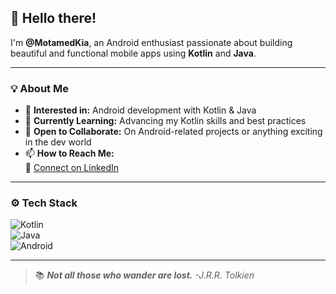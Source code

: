 ## 👋 Hello there!

I'm **@MotamedKia**, an Android enthusiast passionate about building beautiful and functional mobile apps using **Kotlin** and **Java**.

---

### 💡 About Me

- 👀 **Interested in:** Android development with Kotlin & Java  
- 🌱 **Currently Learning:** Advancing my Kotlin skills and best practices  
- 🤝 **Open to Collaborate:** On Android-related projects or anything exciting in the dev world  
- 📫 **How to Reach Me:**  
  🔗 [Connect on LinkedIn](https://www.linkedin.com/in/amir-motamedkia)

---

### ⚙️ Tech Stack

![Kotlin](https://img.shields.io/badge/Kotlin-0095D5?style=flat&logo=kotlin&logoColor=white)  
![Java](https://img.shields.io/badge/Java-007396?style=flat&logo=java&logoColor=white)  
![Android](https://img.shields.io/badge/Android-3DDC84?style=flat&logo=android&logoColor=white)

---

> 📚 ***Not all those who wander are lost.** -J.R.R. Tolkien*
